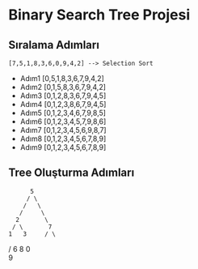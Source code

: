 # Binary Search Tree Projesi

## Sıralama Adımları

```
[7,5,1,8,3,6,0,9,4,2] --> Selection Sort
```

- Adım1 [0,5,1,8,3,6,7,9,4,2]
- Adım2 [0,1,5,8,3,6,7,9,4,2]
- Adım3 [0,1,2,8,3,6,7,9,4,5]
- Adım4 [0,1,2,3,8,6,7,9,4,5]
- Adım5 [0,1,2,3,4,6,7,9,8,5]
- Adım6 [0,1,2,3,4,5,7,9,8,6]
- Adım7 [0,1,2,3,4,5,6,9,8,7]
- Adım8 [0,1,2,3,4,5,6,7,8,9]
- Adım9 [0,1,2,3,4,5,6,7,8,9]

## Tree Oluşturma Adımları
          5
         / \
        /   \
       /     \
      2       \ 
     / \       7
    1   3     / \
   /         6   8
  0               \
                   9
           
           
           
           
